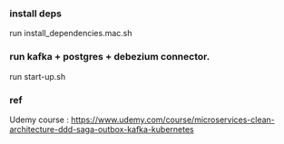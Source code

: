 
### install deps  
run install_dependencies.mac.sh

### run kafka + postgres + debezium connector. 
run start-up.sh

### ref
Udemy course : https://www.udemy.com/course/microservices-clean-architecture-ddd-saga-outbox-kafka-kubernetes 


